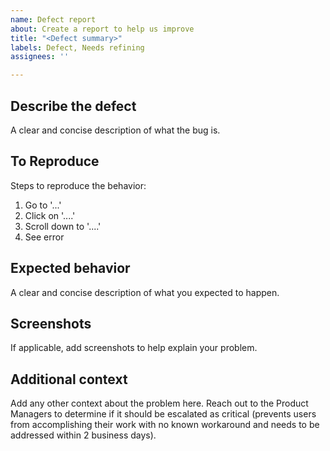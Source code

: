 ```yaml
---
name: Defect report
about: Create a report to help us improve
title: "<Defect summary>"
labels: Defect, Needs refining
assignees: ''

---
```


## Describe the defect
A clear and concise description of what the bug is.

## To Reproduce
Steps to reproduce the behavior:
1. Go to '...'
2. Click on '....'
3. Scroll down to '....'
4. See error

## Expected behavior
A clear and concise description of what you expected to happen.

## Screenshots 
If applicable, add screenshots to help explain your problem.

 ## Additional context
Add any other context about the problem here. Reach out to the Product Managers to determine if it should be escalated as critical (prevents users from accomplishing their work with no known workaround and needs to be addressed within 2 business days).

 
## Desktop (please complete the following information if relevant, or delete)
 - OS: [e.g. iOS]
 - Browser [e.g. chrome, safari]
 - Version [e.g. 22]

## Labels
(You can delete this section once it's complete)
- [x] Issue type (red) (defaults to "Defect")
- [ ] CMS subsystem (green)
- [ ] CMS practice area (blue)
- [x] CMS workstream (orange) (not needed for bug tickets)
- [ ] CMS-supported product (black)

### CMS Team

Please leave only the team that will do this work selected. If you're not sure, it's fine to leave both selected.

- [x] `Platform CMS Team`
- [x] `Sitewide CMS Team`
